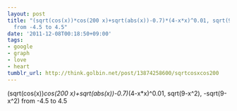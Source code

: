 ```yaml
---
layout: post
title: "(sqrt(cos(x))*cos(200 x)+sqrt(abs(x))-0.7)*(4-x*x)^0.01, sqrt(9-x^2), -sqrt(9-x^2)
  from -4.5 to 4.5"
date: '2011-12-08T00:18:50+09:00'
tags:
- google
- graph
- love
- heart
tumblr_url: http://think.golbin.net/post/13874258600/sqrtcosxcos200
---
```

(sqrt(cos(x))*cos(200 x)+sqrt(abs(x))-0.7)*(4-x*x)^0.01, sqrt(9-x^2), -sqrt(9-x^2) from -4.5 to 4.5
